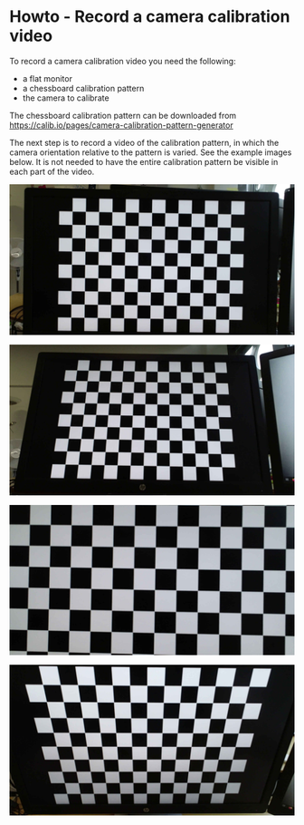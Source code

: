 # Howto - Record a camera calibration video
To record a camera calibration video you need the following:
- a flat monitor
- a chessboard calibration pattern
- the camera to calibrate

The chessboard calibration pattern can be downloaded from
https://calib.io/pages/camera-calibration-pattern-generator

The next step is to record a video of the calibration pattern, in which the camera orientation relative to the pattern is varied. See the example images below. It is not needed to have the entire calibration pattern be visible in each part of the video.

![Image](pic/calibration_images/calibration_1.jpg)

![Image](pic/calibration_images/calibration_2.jpg)

![Image](pic/calibration_images/calibration_3.jpg)

![Image](pic/calibration_images/calibration_4.jpg)
